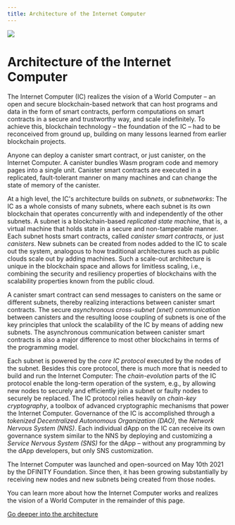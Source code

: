 ```yaml
---
title: Architecture of the Internet Computer
---
```


![](/img/how-it-works/subnet_architecture.png)

# Architecture of the Internet Computer

The Internet Computer (IC) realizes the vision of a World Computer – an open and secure blockchain-based network that can host programs and data in the form of smart contracts, perform computations on smart contracts in a secure and trustworthy way, and scale indefinitely.
To achieve this, blockchain technology – the foundation of the IC – had to be reconceived from ground up, building on many lessons learned from earlier blockchain projects.

Anyone can deploy a canister smart contract, or just canister, on the Internet Computer.
A canister bundles Wasm program code and memory pages into a single unit.
Canister smart contracts are executed in a replicated, fault-tolerant manner on many machines and can change the state of memory of the canister.

At a high level, the IC's architecture builds on *subnets*, or *subnetworks*: The IC as a whole consists of many subnets, where each subnet is its own blockchain that operates concurrently with and independently of the other subnets.
A subnet is a blockchain-based *replicated state machine*, that is, a virtual machine that holds state in a secure and non-tamperable manner.
Each subnet hosts smart contracts, called *canister smart contracts*, or just *canisters*.
New subnets can be created from nodes added to the IC to scale out the system, analogous to how traditional architectures such as public clouds scale out by adding machines.
Such a scale-out architecture is unique in the blockchain space and allows for limitless scaling, i.e., combining the security and resiliency properties of blockchains with the scalability properties known from the public cloud.

A canister smart contract can send messages to canisters on the same or different subnets, thereby realizing interactions between canister smart contracts.
The secure *asynchronous cross-subnet (xnet) communication* between canisters and the resulting loose coupling of subnets is one of the key principles that unlock the scalability of the IC by means of adding new subnets.
The asynchronous communication between canister smart contracts is also a major difference to most other blockchains in terms of the programming model.

Each subnet is powered by the *core IC protocol* executed by the nodes of the subnet.
Besides this core protocol, there is much more that is needed to build and run the Internet Computer:
The *chain-evolution* parts of the IC protocol enable the long-term operation of the system, e.g., by allowing new nodes to securely and efficiently join a subnet or faulty nodes to securely be replaced.
The IC protocol relies heavily on *chain-key cryptography*, a toolbox of advanced cryptographic mechanisms that power the Internet Computer.
Governance of the IC is accomplished through a *tokenized Decentralized Autonomous Organization (DAO)*, the *Network Nervous System (NNS)*.
Each individual dApp on the IC can receive its own governance system similar to the NNS by deploying and customizing a *Service Nervous System (SNS)* for the dApp – without any programming by the dApp developers, but only SNS customization.

The Internet Computer was launched and open-sourced on May 10th 2021 by the DFINITY Foundation.
Since then, it has been growing substantially by receiving new nodes and new subnets being created from those nodes.

You can learn more about how the Internet Computer works and realizes the vision of a World Computer in the remainder of this page.

[Go deeper into the architecture](/how-it-works/architecture-of-the-internet-computer/)
